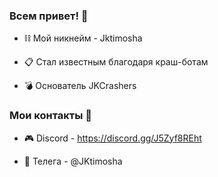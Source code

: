 ### Всем привет! 👋


- ⛓ Мой никнейм - Jktimosha

- 📋 Стал известным благодаря краш-ботам

- 💣 Основатель JKCrashers

### Мои контакты 📱

- 🎮 Discord - https://discord.gg/J5Zyf8REht

- 🛒 Телега - @JKtimosha

